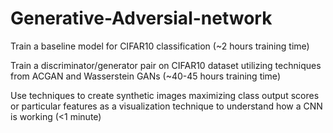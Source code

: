 # Generative-Adversial-network
Train a baseline model for CIFAR10 classification (~2 hours training time)

Train a discriminator/generator pair on CIFAR10 dataset utilizing techniques from ACGAN and Wasserstein GANs (~40-45 hours training time)

Use techniques to create synthetic images maximizing class output scores or particular features as a visualization technique to understand how a CNN is working (<1 minute)
